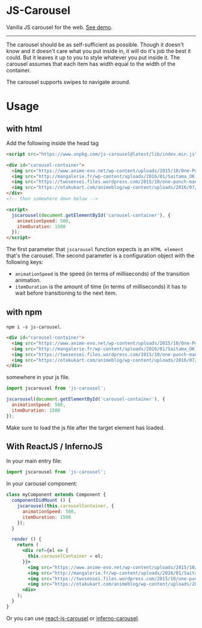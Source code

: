 <!-- @format -->

# JS-Carousel

Vanilla JS carousel for the web. [See demo](https://aprilmintacpineda.github.io/js-carousel/).

---

The carousel should be as self-sufficient as possible. Though it doesn't know and it doesn't care what you put inside in, it will do it's job the best it could. But it leaves it up to you to style whatever you put inside it. The carousel assumes that each item has width equal to the width of the container.

The carousel supports swipes to navigate around.

# Usage

## with html

Add the following inside the head tag

```html
<script src="https://www.unpkg.com/js-carousel@latest/lib/index.min.js"></script>
```

```html
<div id="carousel-container">
  <img src="https://www.anime-evo.net/wp-content/uploads/2015/10/One-Punch-Man-01-03.jpg">
  <img src="http://mangalerie.fr/wp-content/uploads/2016/01/Saitama_OK.jpg">
  <img src="https://twosensei.files.wordpress.com/2015/10/one-punch-man-02-1080p-mkv_00005.png">
  <img src="https://otakukart.com/animeblog/wp-content/uploads/2016/07/One-Punch-Man-05-Large-03.jpg">
</div>
<!-- then somewhere down below -->

<script>
  jscarousel(document.getElementById('carousel-container'), {
    animationSpeed: 500,
    itemDuration: 1500
  });
</script>
```

The first parameter that `jscarousel` function expects is an `HTML element` that's the carousel. The second parameter is a configuration object with the following keys:

- `animationSpeed` is the speed (in terms of milliseconds) of the transition animation.
- `itemDuration` is the amount of time (in terms of milliseconds) it has to wait before transitioning to the next item.

## with npm

`npm i -s js-carousel`.

```html
<div id="carousel-container">
  <img src="https://www.anime-evo.net/wp-content/uploads/2015/10/One-Punch-Man-01-03.jpg">
  <img src="http://mangalerie.fr/wp-content/uploads/2016/01/Saitama_OK.jpg">
  <img src="https://twosensei.files.wordpress.com/2015/10/one-punch-man-02-1080p-mkv_00005.png">
  <img src="https://otakukart.com/animeblog/wp-content/uploads/2016/07/One-Punch-Man-05-Large-03.jpg">
</div>
```

somewhere in your js file.

```js
import jscarousel from 'js-carousel';

jscarousel(document.getElementById('carousel-container'), {
  animationSpeed: 500,
  itemDuration: 1500
});
```

Make sure to load the js file after the target element has loaded.

## With ReactJS / InfernoJS

In your main entry file:

```js
import jscarousel from 'js-carousel';
```

In your carousel component:

```jsx
class myComponent extends Component {
  componentDidMount () {
    jscarousel(this.carouselContainer, {
      animationSpeed: 500,
      itemDuration: 1500
    });
  }

  render () {
    return (
      <div ref={el => {
        this.carouselContainer = el;
      }}>
        <img src="https://www.anime-evo.net/wp-content/uploads/2015/10/One-Punch-Man-01-03.jpg">
        <img src="http://mangalerie.fr/wp-content/uploads/2016/01/Saitama_OK.jpg">
        <img src="https://twosensei.files.wordpress.com/2015/10/one-punch-man-02-1080p-mkv_00005.png">
        <img src="https://otakukart.com/animeblog/wp-content/uploads/2016/07/One-Punch-Man-05-Large-03.jpg">
      <div>
    );
  }
}
```

Or you can use [react-js-carousel](https://github.com/aprilmintacpineda/react-js-carousel) or [inferno-carousel](https://github.com/aprilmintacpineda/inferno-carousel).
